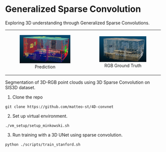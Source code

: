 # Generalized Sparse Convolution
Exploring 3D understanding through Generalized Sparse Convolutions.

<table align="center">
  <tr>
    <td>
      <figure>
        <img src="docs/sample-1-pred.png" width="400" alt="Description of Image 1" />
        <figcaption align="center">Prediction</figcaption>
      </figure>
    </td>
    <td>
      <figure>
        <img src="docs/sample-1-rgb.png" width="400" alt="Description of Image 2" />
        <figcaption align="center">RGB Ground Truth</figcaption>
      </figure>
    </td>
  </tr>
</table>

Segmentation of 3D-RGB point clouds using 3D Sparse Convolution on SIS3D dataset.

1. Clone the repo
```console
git clone https://github.com/matteo-st/4D-convnet
```

2. Set up virtual environment.
```console
./vm_setup/setup_minkowski.sh
```

3. Run training with a 3D UNet using sparse convolution.
```console
python ./scripts/train_stanford.sh
```
